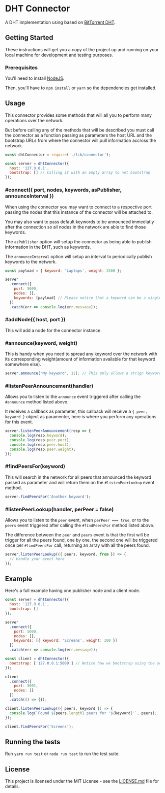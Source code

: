 # DHT Connector

A DHT implementation using based on [BitTorrent DHT](https://github.com/webtorrent/bittorrent-dht).

## Getting Started

These instructions will get you a copy of the project up and running on your local machine for development and testing purposes.

### Prerequisites

You'll need to install [NodeJS](https://nodejs.org/en/).

Then, you'll have to `npm install` or `yarn` so the dependencies get installed.

## Usage

This connector provides some methods that will all you to perform many operations over the network.

But before calling any of the methods that will be described you must call the connector as a function passing as parameters the host URL and the bootstrap URLs from where the connector will pull information accross the network.

```javascript
const dhtConnector = require('./lib/connector');

const server = dhtConnector({
  host: '127.0.0.1',
  bootstrap: [] // Calling it with an empty array to not bootstrap
});
```

### #connect({ port, nodes, keywords, asPublisher, announceInterval })

When using the connector you may want to connect to a respective port passing the nodes that this instance of the connector will be attached to.

You may also want to pass default keywords to be announced immediatly after the connection so all nodes in the network are able to find those keywords.

The `asPublisher` option will setup the connector as being able to publish information in the DHT, such as keywords.

The `announceInterval` option will setup an interval to periodically publish keywords to the network.

```javascript
const payload = { keyword: 'Laptops', weight: 2500 };

server
  .connect({
    port: 5000,
    nodes: [],
    keywords: [payload] // Please notice that a keyword can be a single string or a keyword/weight object
  })
  .catch(err => console.log(err.message));
```

### #addNode({ host, port })

This will add a node for the connector instance.

### #announce(keyword, weight)

This is handy when you need to spread any keyword over the network with its corresponding weight(amount of information available for that keyword somewhere else).

```javascript
server.announce('My keyword', 12); // This only allows a strign keyword, not an object
```

### #listenPeerAnnouncement(handler)

Allows you to listen to the `announce` event triggered after calling the `#announce` method listed above.

It receives a callback as parameter, this callback will receive a `{ peer, keyword }` object as paramenter, here is where you perform any operations for this event.

```javascript
server.listenPeerAnnouncement(resp => {
  console.log(resp.keyword);
  console.log(resp.peer.port);
  console.log(resp.peer.host);
  console.log(resp.peer.weight);
});
```

### #findPeersFor(keyword)

This will search in the network for all peers that announced the keyword passed as parameter and will return them on the `#listenPeerLookup` event method.

```javascript
server.findPeersFor('Another keyword');
```

### #listenPeerLookup(handler, perPeer = false)

Allows you to listen to the `peer` event, when `perPeer === true`, or to the `peers` event triggered after calling the `#findPeersFor` method listed above.

The difference between the `peer` and `peers` event is that the first will be trigger for all the peers found, one by one, the second one will be triggered once per `#findPeersFor` call, returning an array with all the peers found.

```javascript
server.listenPeerLookup(({ peers, keyword, from }) => {
  // Handle your event here
});
```

## Example

Here's a full example having one publisher node and a client node.

```javascript
const server = dhtConnector({
  host: '127.0.0.1',
  bootstrap: []
});

server
  .connect({
    port: 5000,
    nodes: [],
    keywords: [{ keyword: 'Screens', weight: 300 }]
  })
  .catch(err => console.log(err.message));

const client = dhtConnector({
  bootstrap: ['127.0.0.1:5000'] // Notice how we bootstrap using the server node
});

client
  .connect({
    port: 5001,
    nodes: []
  })
  .catch(() => {});

client.listenPeerLookup(({ peers, keyword }) => {
  console.log(`Found ${peers.length} peers for '${keyword}'`, peers);
});

client.findPeersFor('Screens');
```

## Running the tests

Run `yarn run test` or `node run test` to run the test suite.

## License

This project is licensed under the MIT License - see the [LICENSE.md](LICENSE.md) file for details.

